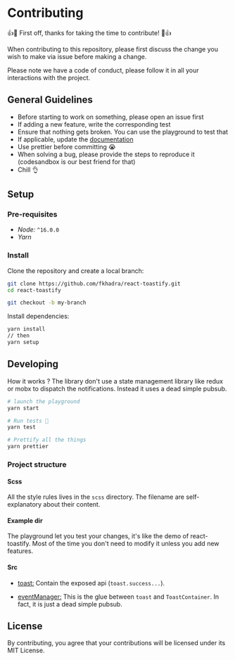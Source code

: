 # Contributing

:+1::tada: First off, thanks for taking the time to contribute! :tada::+1:

When contributing to this repository, please first discuss the change you wish to make via issue before making a change.

Please note we have a code of conduct, please follow it in all your interactions with the project.

## General Guidelines

- Before starting to work on something, please open an issue first
- If adding a new feature, write the corresponding test
- Ensure that nothing gets broken. You can use the playground to test that
- If applicable, update the [documentation](https://github.com/fkhadra/react-toastify-doc)
- Use prettier before committing 😭
- When solving a bug, please provide the steps to reproduce it (codesandbox is our best friend for that)
- Chill 👌

## Setup

### Pre-requisites

- _Node:_ `^16.0.0`
- _Yarn_

### Install

Clone the repository and create a local branch:

```sh
git clone https://github.com/fkhadra/react-toastify.git
cd react-toastify

git checkout -b my-branch
```

Install dependencies:

```sh
yarn install
// then
yarn setup
```

## Developing

How it works ? The library don't use a state management library like redux or mobx to dispatch the notifications. Instead it uses a dead simple pubsub.

```sh
# launch the playground
yarn start

# Run tests 💩
yarn test

# Prettify all the things
yarn prettier
```

### Project structure

#### Scss

All the style rules lives in the `scss` directory. The filename are self-explanatory about their content.

#### Example dir

The playground let you test your changes, it's like the demo of react-toastify. Most of the time you don't need to modify it unless you add new features.

#### Src

- [toast:](https://github.com/fkhadra/react-toastify/blob/master/src/core/toast.ts) Contain the exposed api (`toast.success...`).

- [eventManager:](https://github.com/fkhadra/react-toastify/blob/master/src/core/eventManager.ts)
  This is the glue between `toast` and `ToastContainer`. In fact, it is just a dead simple pubsub.

## License

By contributing, you agree that your contributions will be licensed under its MIT License.
